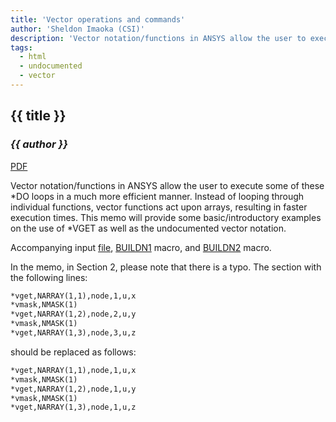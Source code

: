 ```yaml
---
title: 'Vector operations and commands'
author: 'Sheldon Imaoka (CSI)'
description: 'Vector notation/functions in ANSYS allow the user to execute some of these *DO loops in a much more efficient manner. Instead of looping through individual functions, vector functions act upon arrays, resulting in faster execution times. This memo will provide some basic/introductory examples on the use of *VGET as well as the undocumented vector notation.'
tags:
  - html
  - undocumented
  - vector
---
```


## {{ title }}

### _{{ author }}_

[PDF](https://github.com/smhrjn/ansys.net/blob/main/8/week_15_STI50_TNT_Vector_operations.pdf)

Vector notation/functions in ANSYS allow the user to execute some of these \*DO loops in a much more efficient manner. Instead of looping through individual functions, vector functions act upon arrays, resulting in faster execution times. This memo will provide some basic/introductory examples on the use of \*VGET as well as the undocumented vector notation.

Accompanying input [file](https://github.com/smhrjn/ansys.net/blob/main/9/buildn.inp), [BUILDN1](https://github.com/smhrjn/ansys.net/blob/main/9/buildn1.mac) macro, and [BUILDN2](https://github.com/smhrjn/ansys.net/blob/main/9/buildn2.mac) macro.

In the memo, in Section 2, please note that there is a typo. The section with the following lines:

```txt
*vget,NARRAY(1,1),node,1,u,x
*vmask,NMASK(1)
*vget,NARRAY(1,2),node,2,u,y
*vmask,NMASK(1)
*vget,NARRAY(1,3),node,3,u,z
```

should be replaced as follows:

```txt
*vget,NARRAY(1,1),node,1,u,x
*vmask,NMASK(1)
*vget,NARRAY(1,2),node,1,u,y
*vmask,NMASK(1)
*vget,NARRAY(1,3),node,1,u,z
```
